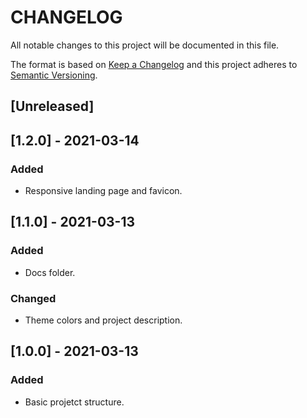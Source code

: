 # CHANGELOG

All notable changes to this project will be documented in this file.

The format is based on [Keep a Changelog](http://keepachangelog.com/en/1.0.0/)
and this project adheres to [Semantic Versioning](http://semver.org/spec/v2.0.0.html).

## [Unreleased]

## [1.2.0] - 2021-03-14

### Added
- Responsive landing page and favicon.

## [1.1.0] - 2021-03-13

### Added
- Docs folder.

### Changed
- Theme colors and project description.


## [1.0.0] - 2021-03-13

### Added
- Basic projetct structure.
